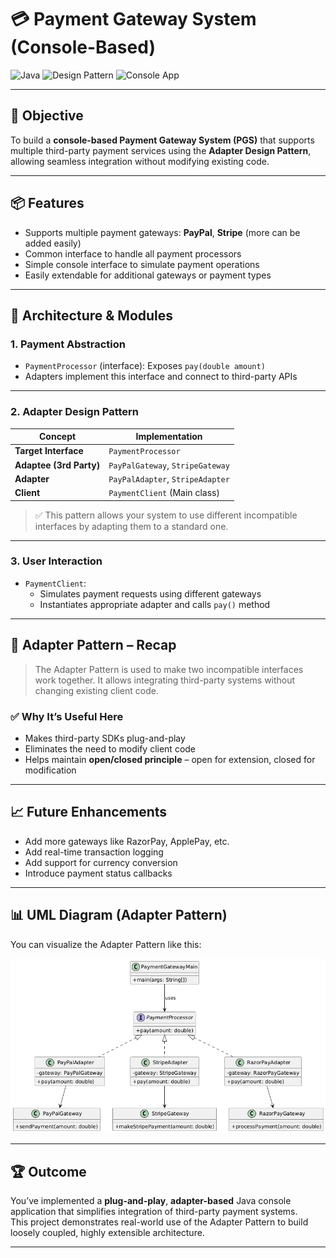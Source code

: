 # 💳 Payment Gateway System (Console-Based)

![Java](https://img.shields.io/badge/Language-Java-orange)
![Design Pattern](https://img.shields.io/badge/Pattern-Adapter%20Pattern-blue)
![Console App](https://img.shields.io/badge/Type-ConsoleApp-green)

---

## 🎯 Objective

To build a **console-based Payment Gateway System (PGS)** that supports multiple third-party payment services using the **Adapter Design Pattern**, allowing seamless integration without modifying existing code.

---

## 📦 Features

- Supports multiple payment gateways: **PayPal**, **Stripe** (more can be added easily)
- Common interface to handle all payment processors
- Simple console interface to simulate payment operations
- Easily extendable for additional gateways or payment types

---

## 🧠 Architecture & Modules

### 1. Payment Abstraction

- `PaymentProcessor` (interface): Exposes `pay(double amount)`
- Adapters implement this interface and connect to third-party APIs

---

### 2. Adapter Design Pattern

| Concept               | Implementation                  |
|----------------------|----------------------------------|
| **Target Interface**       | `PaymentProcessor`                |
| **Adaptee (3rd Party)**    | `PayPalGateway`, `StripeGateway`  |
| **Adapter**               | `PayPalAdapter`, `StripeAdapter`  |
| **Client**                | `PaymentClient` (Main class)      |

> ✅ This pattern allows your system to use different incompatible interfaces by adapting them to a standard one.

---

### 3. User Interaction

- `PaymentClient`:
    - Simulates payment requests using different gateways
    - Instantiates appropriate adapter and calls `pay()` method

---

## 🏁 Adapter Pattern – Recap

> The Adapter Pattern is used to make two incompatible interfaces work together. It allows integrating third-party systems without changing existing client code.

### ✅ Why It’s Useful Here

- Makes third-party SDKs plug-and-play
- Eliminates the need to modify client code
- Helps maintain **open/closed principle** – open for extension, closed for modification

---

## 📈 Future Enhancements

- Add more gateways like RazorPay, ApplePay, etc.
- Add real-time transaction logging
- Add support for currency conversion
- Introduce payment status callbacks

---

## 📊 UML Diagram (Adapter Pattern)

You can visualize the Adapter Pattern like this:

![Adapter UML](assets/adapter-pattern-uml.png)

---

## 🏆 Outcome

You’ve implemented a **plug-and-play**, **adapter-based** Java console application that simplifies integration of third-party payment systems.  
This project demonstrates real-world use of the Adapter Pattern to build loosely coupled, highly extensible architecture.

---
